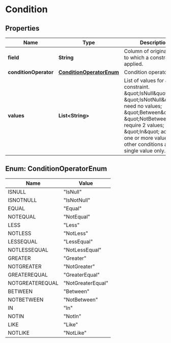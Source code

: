 
# Condition

## Properties
Name | Type | Description | Notes
------------ | ------------- | ------------- | -------------
**field** | **String** | Column of original query to which a constraint will applied. |  [optional]
**conditionOperator** | [**ConditionOperatorEnum**](#ConditionOperatorEnum) | Condition operator. |  [optional]
**values** | **List&lt;String&gt;** | List of values for a constraint. \&quot;IsNull\&quot;, \&quot;IsNotNull\&quot; need no values; \&quot;Between\&quot;, \&quot;NotBetween\&quot; require 2 values; \&quot;In\&quot; accepts one or more values; other conditions accept single value only. |  [optional]


<a name="ConditionOperatorEnum"></a>
## Enum: ConditionOperatorEnum
Name | Value
---- | -----
ISNULL | &quot;IsNull&quot;
ISNOTNULL | &quot;IsNotNull&quot;
EQUAL | &quot;Equal&quot;
NOTEQUAL | &quot;NotEqual&quot;
LESS | &quot;Less&quot;
NOTLESS | &quot;NotLess&quot;
LESSEQUAL | &quot;LessEqual&quot;
NOTLESSEQUAL | &quot;NotLessEqual&quot;
GREATER | &quot;Greater&quot;
NOTGREATER | &quot;NotGreater&quot;
GREATEREQUAL | &quot;GreaterEqual&quot;
NOTGREATEREQUAL | &quot;NotGreaterEqual&quot;
BETWEEN | &quot;Between&quot;
NOTBETWEEN | &quot;NotBetween&quot;
IN | &quot;In&quot;
NOTIN | &quot;NotIn&quot;
LIKE | &quot;Like&quot;
NOTLIKE | &quot;NotLike&quot;



